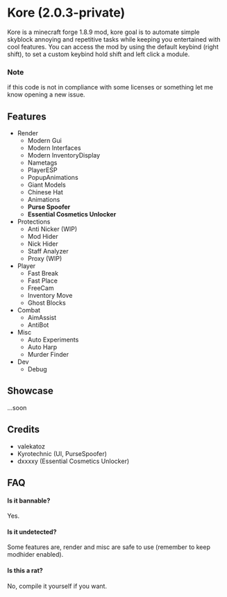 # Kore (2.0.3-private)

Kore is a minecraft forge 1.8.9 mod, kore goal is to automate simple skyblock annoying and repetitive tasks while keeping you entertained with cool features. 
You can access the mod by using the default keybind (right shift), to set a custom keybind hold shift and left click a module.

### Note

if this code is not in compliance with some licenses or something let me know opening a new issue.

## Features

- Render
  - Modern Gui
  - Modern Interfaces
  - Modern InventoryDisplay
  - Nametags
  - PlayerESP
  - PopupAnimations
  - Giant Models
  - Chinese Hat
  - Animations
  - **Purse Spoofer**
  - **Essential Cosmetics Unlocker**
- Protections
  - Anti Nicker (WIP)
  - Mod Hider
  - Nick Hider
  - Staff Analyzer
  - Proxy (WIP)
- Player
  - Fast Break
  - Fast Place
  - FreeCam
  - Inventory Move
  - Ghost Blocks
- Combat
  - AimAssist
  - AntiBot
- Misc
  - Auto Experiments
  - Auto Harp
  - Murder Finder
- Dev
  - Debug


## Showcase

...soon

## Credits

- valekatoz
- Kyrotechnic (UI, PurseSpoofer)
- dxxxxy (Essential Cosmetics Unlocker)

## FAQ

#### Is it bannable?

Yes.

#### Is it undetected?

Some features are, render and misc are safe to use (remember to keep modhider enabled).

#### Is this a rat?

No, compile it yourself if you want.

